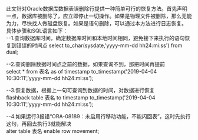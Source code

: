 此文针对Oracle数据库数据表误删除行提供一种简单可行的恢复方法。首先声明一点，数据库被删除了，应立即停止一切操作。如果是物理文件被删除，那么无能为力，尽快找人做磁盘恢复。如果是语句删除，可以通过本方法进行日志恢复。  
具体步骤和SQL语言如下：  
--1.查询数据库时间，确定数据库时间和本地时间相同，避免接下来执行的语句恢复到错误的时间点
select  to_char(sysdate,'yyyy-mm-dd hh24:mi:ss') from dual;  

--2.查询删除数据时间点之前的数据，如果查询不到，那把时间再提前  
select * from 表名 as of timestamp to_timestamp('2019-04-04 10:30:11','yyyy-mm-dd hh24:mi:ss');  

--3.恢复数据，根据上一句可查询到数据的时间，对数据进行恢复  
flashback table 表名 to timestamp to_timestamp('2019-04-04 10:30:11','yyyy-mm-dd hh24:mi:ss');  

--4.如果运行3报错“ORA-08189：未启用行移动功能，不能闪回表”，这时先执行这句，再回去执行3就能解决  
alter table 表名 enable row movement;

